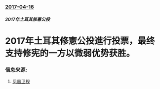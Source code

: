 ### [2017-04-16](/news/2017/04/16/index.md)

##### 2017年土耳其修憲公投
# 2017年土耳其修憲公投進行投票，最终支持修宪的一方以微弱优势获胜。 




### 信息来源:

1. [凤凰卫视](http://news.ifeng.com/a/20170417/50950113_0.shtml)
